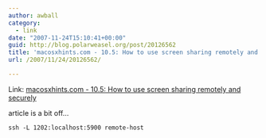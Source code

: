 ```yaml
---
author: awball
category:
  - link
date: "2007-11-24T15:10:41+00:00"
guid: http://blog.polarweasel.org/post/20126562
title: 'macosxhints.com - 10.5: How to use screen sharing remotely and securely'
url: /2007/11/24/20126562/

---
```

Link: [macosxhints.com - 10.5: How to use screen sharing remotely and securely](http://www.macosxhints.com/article.php?story=20071106083653803)

article is a bit off…

```
ssh -L 1202:localhost:5900 remote-host
```
